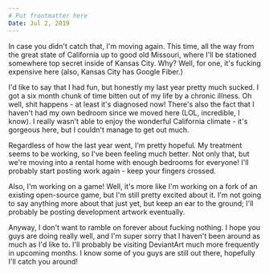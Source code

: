 ```yaml
---
# Put frontmatter here
Date: Jul 2, 2019
---
```

In case you didn't catch that, I'm moving again. This time, all the way from the great state of California up to good old Missouri, where I'll be stationed somewhere top secret inside of Kansas City. Why? Well, for one, it's fucking expensive here (also, Kansas City has Google Fiber.)  

I'd like to say that I had fun, but honestly my last year pretty much sucked. I got a six month chunk of time bitten out of my life by a chronic illness. Oh well, shit happens - at least it's diagnosed now! There's also the fact that I haven't had my own bedroom since we moved here (LOL, incredible, I know). I really wasn't able to enjoy the wonderful California climate - it's gorgeous here, but I couldn't manage to get out much.  

Regardless of how the last year went, I'm pretty hopeful. My treatment seems to be working, so I've been feeling much better. Not only that, but we're moving into a rental home with enough bedrooms for everyone! I'll probably start posting work again - keep your fingers crossed.  

Also, I'm working on a game! Well, it's more like I'm working on a fork of an existing open-source game, but I'm still pretty excited about it. I'm not going to say anything more about that just yet, but keep an ear to the ground; I'll probably be posting development artwork eventually.  

Anyway, I don't want to ramble on forever about fucking nothing. I hope you guys are doing really well, and I'm super sorry that I haven't been around as much as I'd like to. I'll probably be visiting DeviantArt much more frequently in upcoming months. I know some of you guys are still out there, hopefully I'll catch you around!